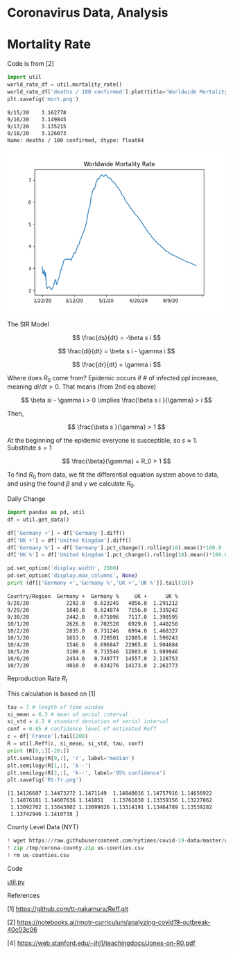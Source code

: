 # Coronavirus Data, Analysis

# Mortality Rate

Code is from [2]

<a mame='mortality'/>

```python
import util
world_rate_df = util.mortality_rate()
world_rate_df['deaths / 100 confirmed'].plot(title='Worldwide Mortality Rate')
plt.savefig('mort.png')
```

```text
9/15/20    3.162778
9/16/20    3.149845
9/17/20    3.135215
9/18/20    3.126073
Name: deaths / 100 confirmed, dtype: float64
```

![](mort.png)


The SIR Model

$$
\frac{ds}{dt} = -\beta s i
$$

$$
\frac{di}{dt} = \beta s i - \gamma i
$$

$$
\frac{dr}{dt} = \gamma i
$$

Where does $R_0$ come from? Epidemic occurs if \# of infected ppl
increase, meaning $di / dt > 0$. That means (from 2nd eq above)

$$
\beta si - \gamma i > 0  \implies \frac{\beta s i }{\gamma} > i
$$

Then,

$$
\frac{\beta s }{\gamma} > 1
$$

At the beginning of the epidemic everyone is susceptible, so $s
\approx 1$. Substitute $s=1$

$$
\frac{\beta}{\gamma} = R_0 > 1
$$

To find $R_0$ from data, we fit the differential equation system above
to data, and using the found $\beta$ and $\gamma$ we calculate $R_0$.

Daily Change

<a name='daily'/>

```python
import pandas as pd, util
df = util.get_data()
```

```python
df['Germany +'] = df['Germany'].diff()
df['UK +'] = df['United Kingdom'].diff()
df['Germany %'] = df['Germany'].pct_change().rolling(10).mean()*100.0
df['UK %'] = df['United Kingdom'].pct_change().rolling(10).mean()*100.0
```

```python
pd.set_option('display.width', 2000)
pd.set_option('display.max_columns', None)
print (df[['Germany +','Germany %','UK +','UK %']].tail(10))
```

```text
Country/Region  Germany +  Germany %     UK +      UK %
9/28/20            2292.0   0.623245   4056.0  1.291212
9/29/20            1840.0   0.624874   7156.0  1.339242
9/30/20            2442.0   0.671096   7117.0  1.398595
10/1/20            2626.0   0.702528   6929.0  1.440250
10/2/20            2835.0   0.731246   6994.0  1.468327
10/3/20            1653.0   0.728501  12885.0  1.590243
10/4/20            1546.0   0.696847  22965.0  1.904884
10/5/20            3100.0   0.715546  12603.0  1.989946
10/6/20            2454.0   0.749777  14557.0  2.128753
10/7/20            4010.0   0.834276  14173.0  2.262773
```

<a name='Rt'/>

Reproduction Rate $R_t$

This calculation is based on [1]

```python
tau = 7 # length of time window
si_mean = 6.3 # mean of serial interval
si_std = 4.2 # standard deviation of serial interval
conf = 0.95 # confidence level of estimated Reff
c = df['France'].tail(200)
R = util.Reff(c, si_mean, si_std, tau, conf)
print (R[0,:][-20:])
plt.semilogy(R[0,:], 'r', label='median')
plt.semilogy(R[1,:], 'k--')
plt.semilogy(R[2,:], 'k--', label='95% confidence')
plt.savefig('Rt-fr.png')
```

```text
[1.14126687 1.14473272 1.1471149  1.14840016 1.14757916 1.14656922
 1.14876181 1.14607636 1.141851   1.13761038 1.13359156 1.13227862
 1.13092702 1.13043802 1.13099026 1.13314191 1.13464789 1.13539282
 1.13742946 1.1410738 ]
```




County Level Data (NYT)

```python
! wget https://raw.githubusercontent.com/nytimes/covid-19-data/master/us-counties.csv
! zip /tmp/corona-county.zip us-counties.csv
! rm us-counties.csv
```

Code

[util.py](util.py)

References

[1] https://github.com/tt-nakamura/Reff.git

[2] https://notebooks.ai/rmotr-curriculum/analyzing-covid19-outbreak-40c03c06

[4] https://web.stanford.edu/~jhj1/teachingdocs/Jones-on-R0.pdf


